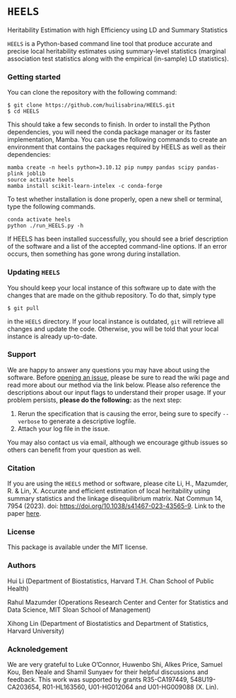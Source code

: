 # `HEELS`
Heritability Estimation with high Efficiency using LD and Summary Statistics

`HEELS` is a Python-based command line tool that produce accurate and precise local heritability estimates using summary-level statistics (marginal association test statistics along with the empirical (in-sample) LD statistics). 

### Getting started
You can clone the repository with the following command:
```
$ git clone https://github.com/huilisabrina/HEELS.git
$ cd HEELS
```
This should take a few seconds to finish. In order to install the Python dependencies, you will need the conda package manager or its faster implementation, Mamba. You can use the following commands to create an environment that contains the packages required by HEELS as well as their dependencies:
```
mamba create -n heels python=3.10.12 pip numpy pandas scipy pandas-plink joblib
source activate heels
mamba install scikit-learn-intelex -c conda-forge
```
To test whether installation is done properly, open a new shell or terminal, type the following commands. 
```
conda activate heels
python ./run_HEELS.py -h
```
If HEELS has been installed successfully, you should see a brief description of the software and a list of the accepted command-line options. If an error occurs, then something has gone wrong during installation.

### Updating `HEELS`
You should keep your local instance of this software up to date with the changes that are made on the github repository. To do that, simply type 
```
$ git pull
```
in the `HEELS` directory. If your local instance is outdated, `git` will retrieve all changes and update the code. Otherwise, you will be told that your local instance is already up-to-date. 


### Support
We are happy to answer any questions you may have about using the software. Before [opening an issue](https://github.com/huilisabrina/HEELS/issues), please be sure to read the wiki page and read more about our method via the link below. Please also reference the descriptions about our input flags to understand their proper usage. If your problem persists, **please do the following:** as the next step:

  1. Rerun the specification that is causing the error, being sure to specify `--verbose` to generate a descriptive logfile. 
  2. Attach your log file in the issue. 

You may also contact us via email, although we encourage github issues so others can benefit from your question as well.  

### Citation
If you are using the `HEELS` method or software, please cite Li, H., Mazumder, R. & Lin, X. Accurate and efficient estimation of local heritability using summary statistics and the linkage disequilibrium matrix. Nat Commun 14, 7954 (2023). doi: <https://doi.org/10.1038/s41467-023-43565-9>. Link to the paper [here](https://www.nature.com/articles/s41467-023-43565-9).

### License
This package is available under the MIT license.

### Authors
Hui Li (Department of Biostatistics, Harvard T.H. Chan School of Public Health)

Rahul Mazumder (Operations Research Center and Center for Statistics and Data Science, MIT Sloan School of Management)

Xihong Lin (Department of Biostatistics and Department of Statistics, Harvard University)

### Acknoledgement
We are very grateful to Luke O’Connor, Huwenbo Shi, Alkes Price, Samuel Kou, Ben Neale and Shamil Sunyaev for their helpful discussions and feedback. This work was supported by grants R35-CA197449, 548U19-CA203654, R01-HL163560, U01-HG012064 and U01-HG009088 (X. Lin).
